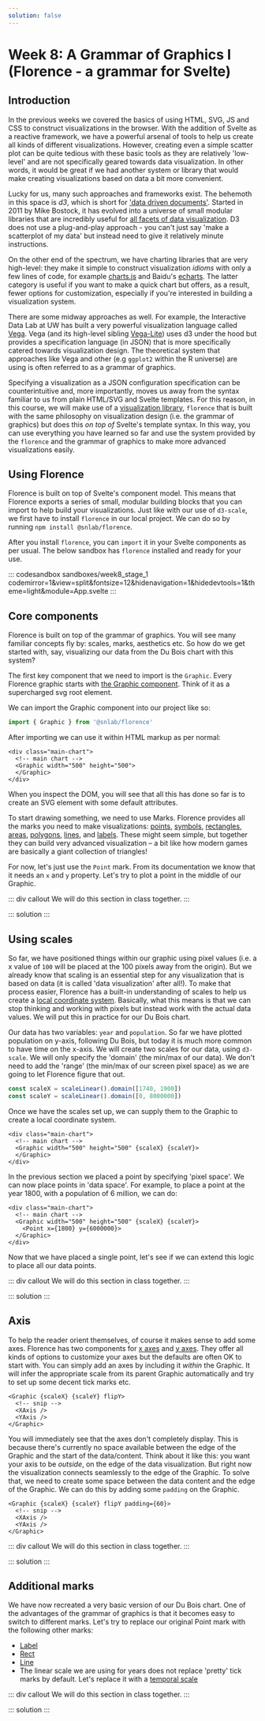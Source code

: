 ```yaml
---
solution: false
---
```

# Week 8: A Grammar of Graphics I (Florence - a grammar for Svelte)

## Introduction
In the previous weeks we covered the basics of using HTML, SVG, JS and CSS to construct visualizations in the browser. With the addition of Svelte as a reactive framework, we have a powerful arsenal of tools to help us create all kinds of different visualizations. However, creating even a simple scatter plot can be quite tedious with these basic tools as they are relatively 'low-level' and are not specifically geared towards data visualization. In other words, it would be great if we had another system or library that would make creating visualizations based on data a bit more convenient.

Lucky for us, many such approaches and frameworks exist. The behemoth in this space is _d3_, which is short for ['data driven documents'](https://d3js.org/). Started in 2011 by Mike Bostock, it has evolved into a universe of small modular libraries that are incredibly useful for [all facets of data visualization](https://medium.com/@Elijah_Meeks/d3-is-not-a-data-visualization-library-67ba549e8520). D3 does not use a plug-and-play approach - you can't just say 'make a scatterplot of my data' but instead need to give it relatively minute instructions.

On the other end of the spectrum, we have charting libraries that are very high-level: they make it simple to construct visualization _idioms_ with only a few lines of code, for example [charts.js](https://www.chartjs.org/) and Baidu's [echarts](https://echarts.apache.org/). The latter category is useful if you want to make a quick chart but offers, as a result, fewer options for customization, especially if you're interested in building a visualization system.

There are some midway approaches as well. For example, the Interactive Data Lab at UW has built a very powerful visualization language called [Vega](https://vega.github.io/vega/). Vega (and its high-level sibling [Vega-Lite](https://vega.github.io/vega-lite/)) uses d3 under the hood but provides a specification language (in JSON) that is more specifically catered towards visualization design. The theoretical system that approaches like Vega and other (e.g `ggplot2` within the R universe) are using is often referred to as a grammar of graphics.

Specifying a visualization as a JSON configuration specification can be counterintuitive and, more importantly, moves us away from the syntax familiar to us from plain HTML/SVG and Svelte templates. For this reason, in this course, we will make use of a [visualization library](https://github.com/spatialnetworkslab/florence), `florence` that is built with the same philosophy on visualization design (i.e. the grammar of graphics) but does this _on top of_ Svelte's template syntax. In this way, you can use everything you have learned so far and use the system provided by the `florence` and the grammar of graphics to make more advanced visualizations easily.

## Using Florence
Florence is built on top of Svelte's component model. This means that Florence exports a series of small, modular building blocks that you can import to help build your visualizations. Just like with our use of `d3-scale`, we first have to install `florence` in our local project. We can do so by running `npm install @snlab/florence`.

After you install `florence`, you can `import` it in your Svelte components as per usual. The below sandbox has `florence` installed and ready for your use. 

::: codesandbox sandboxes/week8_stage_1 codemirror=1&view=split&fontsize=12&hidenavigation=1&hidedevtools=1&theme=light&module=App.svelte
:::

## Core components
Florence is built on top of the grammar of graphics. You will see many familiar concepts fly by: scales, marks, aesthetics etc. So how do we get started with, say, visualizing our data from the Du Bois chart with this system?

The first key component that we need to import is the `Graphic`. Every Florence graphic starts with [the Graphic component](https://florence-docs.netlify.com/docs/core/graphic). Think of it as a supercharged svg root element.

We can import the Graphic component into our project like so: 

```js
import { Graphic } from '@snlab/florence'
```

After importing we can use it within HTML markup as per normal:

```svelte
<div class="main-chart">
  <!-- main chart -->
  <Graphic width="500" height="500">
  </Graphic>
</div>
```

When you inspect the DOM, you will see that all this has done so far is to create an SVG element with some default attributes.

To start drawing something, we need to use Marks. Florence provides all the marks you need to make visualizations: [points](https://florence-docs.netlify.com/docs/marks/point), [symbols](https://florence-docs.netlify.com/docs/marks/symbol), [rectangles](https://florence-docs.netlify.com/docs/marks/rectangle), [areas](https://florence-docs.netlify.com/docs/marks/area), [polygons](https://florence-docs.netlify.com/docs/marks/polygon), [lines](https://florence-docs.netlify.com/docs/marks/line), and [labels](https://florence-docs.netlify.com/docs/marks/label). These might seem simple, but together they can build very advanced visualization – a bit like how modern games are basically a giant collection of triangles!

For now, let's just use the `Point` mark. From its documentation we know that it needs an `x` and `y` property. Let's try to plot a point in the middle of our Graphic.

::: div callout
We will do this section in class together.
:::

::: solution
:::

## Using scales
So far, we have positioned things within our graphic using pixel values (i.e. a x value of `100` will be placed at the 100 pixels away from the origin). But we already know that scaling is an essential step for any visualization that is based on data (it is called 'data visualization' after all!). To make that process easier, Florence has a built-in understanding of scales to help us create a [local coordinate system](https://florence-docs.netlify.com/docs/concepts/local-coordinates). Basically, what this means is that we can stop thinking and working with pixels but instead work with the actual data values. We will put this in practice for our Du Bois chart.

Our data has two variables: `year` and `population`. So far we have plotted population on y-axis, following Du Bois, but today it is much more common to have time on the x-axis. We will create two scales for our data, using `d3-scale`. We will only specify the 'domain' (the min/max of our data). We don't need to add the 'range' (the min/max of our screen pixel space) as we are going to let Florence figure that out.

```js
const scaleX = scaleLinear().domain([1740, 1900])
const scaleY = scaleLinear().domain([0, 8000000])
```

Once we have the scales set up, we can supply them to the Graphic to create a local coordinate system.

```svelte
<div class="main-chart">
  <!-- main chart -->
  <Graphic width="500" height="500" {scaleX} {scaleY}>
  </Graphic>
</div>
```

In the previous section we placed a point by specifying 'pixel space'. We can now place points in 'data space'. For example, to place a point at the year 1800, with a population of 6 million, we can do:

```svelte
<div class="main-chart">
  <!-- main chart -->
  <Graphic width="500" height="500" {scaleX} {scaleY}>
    <Point x={1800} y={6000000}>
  </Graphic>
</div>
```

Now that we have placed a single point, let's see if we can extend this logic to place all our data points.


::: div callout
We will do this section in class together.
:::

::: solution
:::

## Axis
To help the reader orient themselves, of course it makes sense to add some axes. Florence has two components for [x axes](https://florence-docs.netlify.com/docs/guides/xaxis) and [y axes](https://florence-docs.netlify.com/docs/guides/yaxis). They offer all kinds of options to customize your axes but the defaults are often OK to start with. You can simply add an axes by including it _within_ the Graphic. It will infer the appropriate scale from its parent Graphic automatically and try to set up some decent tick marks etc.

```svelte
<Graphic {scaleX} {scaleY} flipY>
  <!-- snip -->
  <XAxis />
  <YAxis />
</Graphic>
```

You will immediately see that the axes don't completely display. This is because there's currently no space available between the edge of the Graphic and the start of the data/content. Think about it like this: you want your axis to be _outside_, on the edge of the data visualization. But right now the visualization connects seamlessly to the edge of the Graphic. To solve that, we need to create some space between the data content and the edge of the Graphic. We can do this by adding some `padding` on the Graphic.

```svelte
<Graphic {scaleX} {scaleY} flipY padding={60}>
  <!-- snip -->
  <XAxis />
  <YAxis />
</Graphic>
```

::: div callout
We will do this section in class together.
:::

::: solution
:::

## Additional marks
We have now recreated a very basic version of our Du Bois chart. One of the advantages of the grammar of graphics is that it becomes easy to switch to different marks. Let's try to replace our original Point mark with the following other marks:

- [Label](https://florence-docs.netlify.com/docs/marks/label)
- [Rect](https://florence-docs.netlify.com/docs/marks/rectangle)
- [Line](https://florence-docs.netlify.com/docs/marks/line)
- The linear scale we are using for years does not replace 'pretty' tick marks by default. Let's replace it with a [temporal scale](https://github.com/d3/d3-scale#time-scales)

::: div callout
We will do this section in class together.
:::

::: solution
:::
